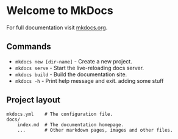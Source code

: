 # Welcome to MkDocs

For full documentation visit [mkdocs.org](https://www.mkdocs.org).

## Commands

* `mkdocs new [dir-name]` - Create a new project.
* `mkdocs serve` - Start the live-reloading docs server.
* `mkdocs build` - Build the documentation site.
* `mkdocs -h` - Print help message and exit.
adding some stuff
## Project layout

    mkdocs.yml    # The configuration file.
    docs/
        index.md  # The documentation homepage.
        ...       # Other markdown pages, images and other files.
